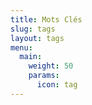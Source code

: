 ```yaml
---
title: Mots Clés
slug: tags
layout: tags
menu:
  main:
    weight: 50
    params:
      icon: tag
---
```

